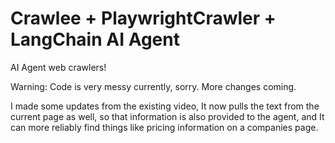 # Crawlee + PlaywrightCrawler + LangChain AI Agent

AI Agent web crawlers!

Warning: Code is very messy currently, sorry. More changes coming.

I made some updates from the existing video, It now pulls the text from the current page as well, so that information is also provided to the agent, and It can more reliably find things like pricing information on a companies page.
